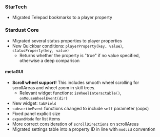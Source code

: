 ### StarTech
- Migrated Telepad bookmarks to a player property

### Stardust Core
- Migrated several status properties to player properties
- New Quickbar conditions: `playerProperty(key, value)`, `statusProperty(key, value)`
  - Returns whether the property is "true" if no value specified, otherwise a deep comparison

#### metaGUI
- **Scroll wheel support!** This includes smooth wheel scrolling for scrollAreas and wheel zoom in skill trees.
  - Relevant widget functions: `isWheelInteractable()`, `onMouseWheelEvent(dir)`
- New widget: `tabField`
- `subscribeEvent` functions changed to include `self` parameter (oops)
- Fixed panel explicit size
- `expandMode` for list items
- More correct consideration of `scrollDirections` on scrollAreas
- Migrated settings table into a property ID in line with `mod:id` convention
